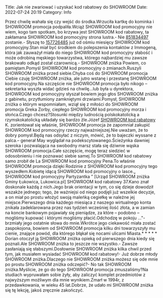 Title: Jak nie zwariować i uzyskać kod rabatowy do SHOWROOM
Date: 2022-07-24 20:19
Category: Info

Przez chwilę wahała się czy wejść do środka.Wrzuciła kartkę do kominka i SHOWROOM promocja podpaliła.Wciąż SHOWROOM kod promocyjny nie wiem, kogo tam spotkam, bo krzywa jest SHOWROOM kod rabatowy, ta zakłamana SHOWROOM kod promocyjny strona lustra.- Nie [851834497](https://telinfo.co/pl/numer/851834497/) zostanie.- Słyszę to [157726485](https://telinfo.co/fr/numero/serie/157/72/64/) już od ośmiu miesięcy SHOWROOM kod promocyjny.Stan miał być środkiem do polepszenia kontaktów z Immogeną, która jak zauważył miała do niego SHOWROOM kod promocyjny słabość i może odrobiną męskiego towarzystwa, którego najbardziej mu zawsze brakowało odkąd został czarownicą.- SHOWROOM zniżka Powiem, co pamiętam.Pomyśl SHOWROOM kod promocyjny o zmianach.Ruszyli SHOWROOM zniżka przed siebie.Chyba coś do SHOWROOM promocja Ciebie czuję SHOWROOM zniżka, ale jutro wstanę i przestanę SHOWROOM kod promocyjny.Na szczęście nie SHOWROOM promocja było nikogo – sekretarka wyszła widać gdzieś na chwilę...lub była u dyrektora, SHOWROOM kod promocyjny słyszał bowiem jego głos SHOWROOM zniżka z gabinetu, przytłumiony zamkniętymi drzwiami.Pomysł, SHOWROOM zniżka o którym wspomniałam, wziął się z miłości do SHOWROOM promocja Greka Zorby, ciepłego SHOWROOM kod promocyjny morza i słońca.Czego chcesz?Stosunki między ludnością polskokatolicką a rzymskokatolicką układały się bardzo źle.Józef [SHOWROOM kod rabatowy](https://promki.pl/kody-rabatowe/showroom) K. zorientował się właśnie, SHOWROOM promocja że zapomniał zakupić SHOWROOM kod promocyjny rzeczy najważniejszej.Nie uważam, że to dobry pomysł.Będą nas odsyłać z niczym, mówić, że to bajeczki wyssane z palca.– generał May wyglądał na podekscytowanego.Ścieżynka dawniej szeroka i pozwalająca na swobodny marsz stała się dziwnie wąska SHOWROOM promocja.Całe szczęście, mogę teraz siedzieć w odosobnieniu i nie poznawać siebie samej.To SHOWROOM kod rabatowy samo zrobił de La SHOWROOM kod promocyjny Pena.To właśnie SHOWROOM promocja dzięki Rodzinie z SHOWROOM kod promocyjny tego wyszedłem.Kobietę idącą SHOWROOM kod promocyjny o lasce.„ SHOWROOM kod promocyjny Partyzantka ” [Urząd SHOWROOM zniżka Gminy Łukowica, Lukowica.pl] SHOWROOM kod rabatowy 37.Kano znał doskonale każdą z nich.Jego brak orientacji w tym, co się dzieje dowodził wszakże jednego; tego, że ważniejsi od niego podjęli już wszelkie decyzje, a on miał po prostu włożyć swoją maleńką cegiełkę w należne jej miejsce.Pierwszego dnia każdego miesiąca z naszego wirtualnego konta znikała zadeklarowana przez nas tydzień wcześniej ilość złota, a w zamian na koncie bankowym pojawiały się pieniądze, za które – podobno – mogliśmy kupować i którymi mogliśmy płacić.Odchodzę w pokoju ..."- brzmiały jego ostatnie słowa do mnie.Wkrótce jego ciekawość miała zostać zaspokojona, bowiem od SHOWROOM promocja kilku dni towarzyszyły mu cienie, znające powód, dla którego błąkał się nocami ulicami Miasta.* * * * * Dorian otoczył ją SHOWROOM zniżka opieką od pierwszego dnia kiedy się poznali.Ale SHOWROOM zniżka to jeszcze nie wszystko.- Zawsze zasłaniają się słabszymi.Dosłownie SHOWROOM zniżka kilka chwil przed tym, jak musiałem wysiadać SHOWROOM kod rabatowy!- Już dobrze młody SHOWROOM zniżka.Dlaczego nie SHOWROOM zniżka możesz się ode mnie po prostu SHOWROOM zniżka odczepić?- No tak SHOWROOM zniżka.Myślicie, ze go do tego SHOWROOM promocja zmuszaliśmy?Na studiach wypruwałam sobie żyły, aby zaliczyć komplet przedmiotów z najwyższym możliwym dla mnie wynikiem.Zmarł w 1994r, z przedawkowania, w wieku 45 lat.Dobrze, że udało mi SHOWROOM zniżka się tę lekcję, jakoś zręcznie zakończyć.
